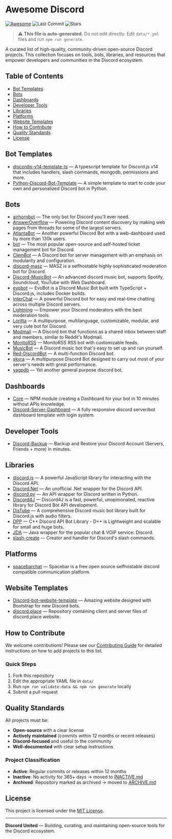 # Awesome Discord

[![Awesome](https://awesome.re/badge.svg)](https://awesome.re)
![Last Commit](https://img.shields.io/github/last-commit/discord-united/awesome-discord?style=flat-square)
![Stars](https://img.shields.io/github/stars/discord-united/awesome-discord?style=flat-square)

> ⚠️ **This file is auto-generated.** Do not edit directly. Edit `data/*.yml` files and run `npm run generate`.

A curated list of high-quality, community-driven open-source Discord projects. This collection focuses on tools, bots, libraries, and resources that empower developers and communities in the Discord ecosystem.

## Table of Contents

  - [Bot Templates](#bot-templates)
  - [Bots](#bots)
  - [Dashboards](#dashboards)
  - [Developer Tools](#developer-tools)
  - [Libraries](#libraries)
  - [Platforms](#platforms)
  - [Website Templates](#website-templates)
  - [How to Contribute](#how-to-contribute)
  - [Quality Standards](#quality-standards)
  - [License](#license)

## Bot Templates

- [discordjs-v14-template-ts](https://github.com/MericcaN41/discordjs-v14-template-ts) — A typescript template for Discord.js v14 that includes handlers, slash commands, mongodb, permissions and more.
- [Python-Discord-Bot-Template](https://github.com/kkrypt0nn/Python-Discord-Bot-Template) — A simple template to start to code your own and personalized Discord bot in Python.

## Bots

- [airhornbot](https://github.com/discord/airhornbot) — The only bot for Discord you'll ever need.
- [AnswerOverflow](https://github.com/AnswerOverflow/AnswerOverflow) — Powering Discord content discovery by making web pages from threads for some of the largest servers.
- [AtlantaBot](https://github.com/Androz2091/AtlantaBot) — Another powerful Discord Bot with a web-dashboard used by more than 130k users.
- [bot](https://github.com/discord-tickets/bot) — The most popular open-source and self-hosted ticket management bot for Discord.
- [ClemBot](https://github.com/ClemBotProject/ClemBot) — A Discord bot for server management with an emphasis on modularity and configuration.
- [discord-masz](https://github.com/zaanposni/discord-masz) — MASZ is a selfhostable highly sophisticated moderation bot for Discord.
- [Discord-MusicBot](https://github.com/SudhanPlayz/Discord-MusicBot) — An advanced discord music bot, supports Spotify, Soundcloud, YouTube with Web Dashboard.
- [evobot](https://github.com/eritislami/evobot) — EvoBot is a Discord Music Bot built with TypeScript + Discord.js, includes Docker builds.
- [InterChat](https://github.com/interchatapp/InterChat) — A powerful Discord bot for easy and real-time chatting across multiple Discord servers.
- [Lightning](https://github.com/lightning-bot/Lightning) — Empower your Discord moderators with the best moderation tools.
- [Loritta](https://github.com/LorittaBot/Loritta) — A multipurpose, multilanguage, customizable, modular, and very cute bot for Discord.
- [Modmail](https://github.com/modmail-dev/Modmail) — A Discord bot that functions as a shared inbox between staff and members, similar to Reddit's Modmail.
- [MonitoRSS](https://github.com/synzen/MonitoRSS) — MonitoRSS RSS bot with customizable feeds.
- [MusicBot](https://github.com/jagrosh/MusicBot) — A Discord music bot that's easy to set up and run yourself.
- [Red-DiscordBot](https://github.com/Cog-Creators/Red-DiscordBot) — A multi-function Discord bot.
- [skyra](https://github.com/skyra-project/skyra) — A multipurpose Discord Bot designed to carry out most of your server's needs with great performance.
- [yagpdb](https://github.com/botlabs-gg/yagpdb) — Yet another general purpose discord bot.

## Dashboards

- [Core](https://github.com/Discord-Dashboard/Core) — NPM module creating a Dashboard for your bot in 10 minutes without APIs knowledge.
- [Discord-Server-Dashboard](https://github.com/diwasatreya/Discord-Server-Dashboard) — A fully responsive discord server/bot dashboard template with login system.

## Developer Tools

- [Discord-Backup](https://github.com/itschasa/Discord-Backup) — Backup and Restore your Discord Account (Servers, Friends + more) in minutes.

## Libraries

- [discord.js](https://github.com/discordjs/discord.js) — A powerful JavaScript library for interacting with the Discord API.
- [Discord.Net](https://github.com/discord-net/Discord.Net) — An unofficial .Net wrapper for the Discord API.
- [discord.py](https://github.com/Rapptz/discord.py) — An API wrapper for Discord written in Python.
- [Discord4J](https://github.com/Discord4J/Discord4J) — Discord4J is a fast, powerful, unopinionated, reactive library for Discord Bot API development.
- [DisTube](https://github.com/skick1234/DisTube) — A comprehensive Discord music bot library built for Discord.js with audio filters.
- [DPP](https://github.com/brainboxdotcc/DPP) — C++ Discord API Bot Library - D++ is Lightweight and scalable for small and huge bots.
- [JDA](https://github.com/discord-jda/JDA) — Java wrapper for the popular chat & VOIP service: Discord.
- [slash-create](https://github.com/Snazzah/slash-create) — Creator and handler for Discord's slash commands.

## Platforms

- [spacebarchat](https://github.com/spacebarchat/spacebarchat) — Spacebar is a free open source selfhostable discord compatible communication platform.

## Website Templates

- [Discord-bot-website-template](https://github.com/hadi-4100/Discord-bot-website-template) — Amazing website designed with Bootstrap for new Discord bots.
- [discord.place](https://github.com/discordplace/discord.place) — Repository containing client and server files of discord.place website.

## How to Contribute

We welcome contributions! Please see our [Contributing Guide](CONTRIBUTING.md) for detailed instructions on how to add projects to this list.

### Quick Steps

1. Fork this repository
2. Edit the appropriate YAML file in `data/`
3. Run `npm run validate:data && npm run generate` locally
4. Submit a pull request

## Quality Standards

All projects must be:

- **Open-source** with a clear license
- **Actively maintained** (commits within 12 months or recent releases)
- **Discord-focused** and useful to the community
- **Well-documented** with clear setup instructions

### Project Classification

- **Active**: Regular commits or releases within 12 months
- **Inactive**: No activity for 365+ days → moved to [INACTIVE.md](INACTIVE.md)
- **Archived**: Repository marked as archived → moved to [ARCHIVE.md](ARCHIVE.md)

## License

This project is licensed under the [MIT License](LICENSE).

---

**Discord United** — Building, curating, and maintaining open-source tools for the Discord ecosystem.
